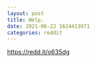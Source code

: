 ```yaml
--- 
layout: post 
title: Welp. 
date: 2021-06-22 1624413971 
categories: reddit 
--- 
```

https://redd.it/o635dg